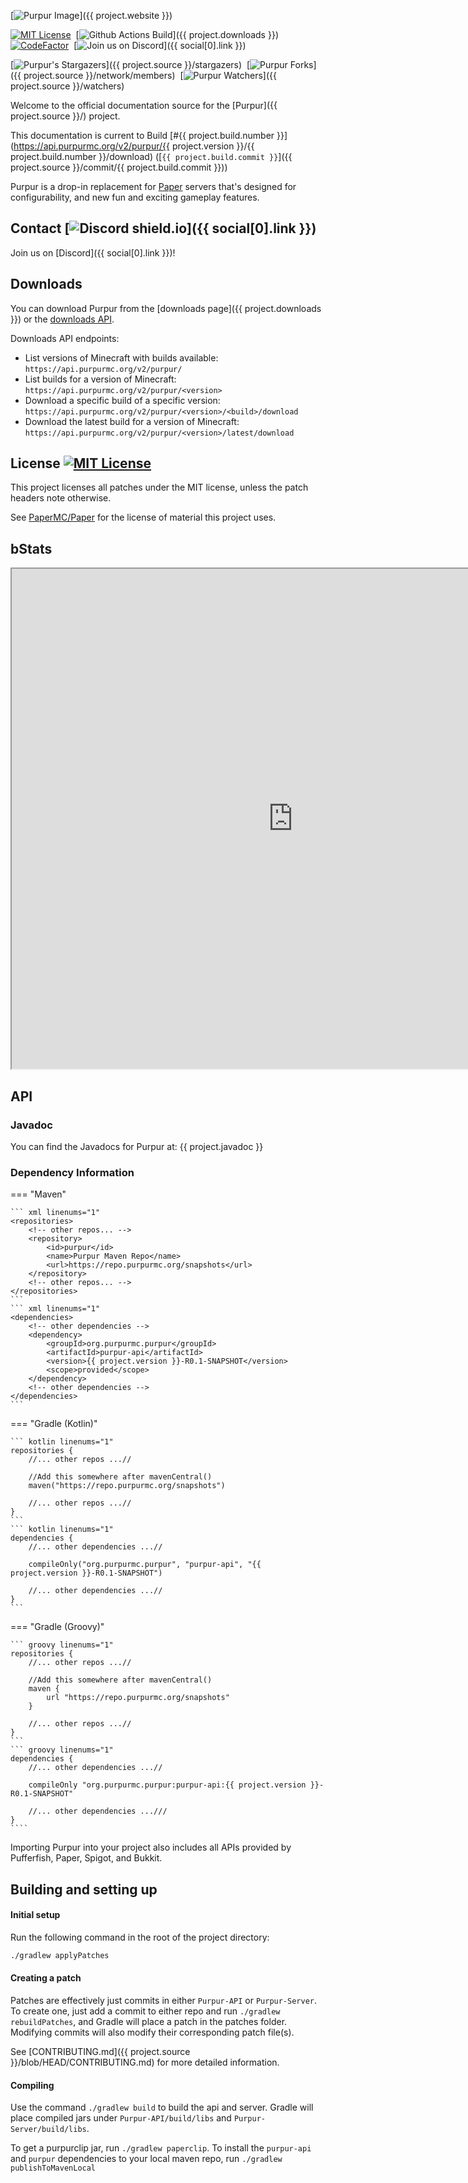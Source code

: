 [![Purpur Image](https://user-images.githubusercontent.com/74448585/150906023-101cd383-da82-4a3c-9603-a3b5741c3994.png)]({{ project.website }})

<div markdown="1" id="center">

[![MIT License](https://img.shields.io/github/license/PurpurMC/Purpur?&logo=github)](License)&nbsp;
[![Github Actions Build](https://img.shields.io/github/workflow/status/purpurmc/purpur/Build?event=push&logo=github)]({{ project.downloads }})
[![CodeFactor](https://www.codefactor.io/repository/github/purpurmc/purpur/badge)](https://www.codefactor.io/repository/github/purpurmc/purpur)&nbsp;
[![Join us on Discord](https://img.shields.io/discord/685683385313919172.svg?label=&logo=discord&logoColor=ffffff&color=7389D8&labelColor=6A7EC2)]({{ social[0].link }})&nbsp;  

[![Purpur's Stargazers](https://img.shields.io/github/stars/PurpurMC/Purpur?label=stars&logo=github)]({{ project.source }}/stargazers)&nbsp;
[![Purpur Forks](https://img.shields.io/github/forks/PurpurMC/Purpur?label=forks&logo=github)]({{ project.source }}/network/members)&nbsp;
[![Purpur Watchers](https://img.shields.io/github/watchers/PurpurMC/Purpur?label=watchers&logo=github)]({{ project.source }}/watchers)&nbsp;

Welcome to the official documentation source for the&nbsp;[Purpur]({{ project.source }}/)&nbsp;project.

This documentation is current to Build&nbsp;[#{{ project.build.number }}](https://api.purpurmc.org/v2/purpur/{{ project.version }}/{{ project.build.number }}/download)&nbsp;([`{{ project.build.commit }}`]({{ project.source }}/commit/{{ project.build.commit }}))

Purpur is a drop-in replacement for [Paper](https://github.com/PaperMC/Paper) servers that's designed for configurability, and new fun and exciting gameplay features.

</div>

## Contact [![Discord shield.io](https://img.shields.io/discord/685683385313919172.svg?label=&logo=discord&logoColor=ffffff&color=7389D8&labelColor=6A7EC2)]({{ social[0].link }})

Join us on [Discord]({{ social[0].link }})!

## Downloads

You can download Purpur from the [downloads page]({{ project.downloads }}) or the [downloads API](https://api.purpurmc.org/).

Downloads API endpoints:

 * List versions of Minecraft with builds available:  
 `https://api.purpurmc.org/v2/purpur/`
 * List builds for a version of Minecraft:  
 `https://api.purpurmc.org/v2/purpur/<version>`
 * Download a specific build of a specific version:  
 `https://api.purpurmc.org/v2/purpur/<version>/<build>/download`
 * Download the latest build for a version of Minecraft:  
 `https://api.purpurmc.org/v2/purpur/<version>/latest/download`

## License [![MIT License](https://img.shields.io/github/license/PurpurMC/Purpur?&logo=github)](./#license)

This project licenses all patches under the MIT license, unless the patch headers note otherwise.

See [PaperMC/Paper](https://github.com/PaperMC/Paper) for the license of material this project uses.

## bStats

<iframe src="https://purpurmc.org/stats" loading="lazy" title="hi" height="800" width="900"></iframe>


## API

### Javadoc
You can find the Javadocs for Purpur at: {{ project.javadoc }}

### Dependency Information
=== "Maven"

    ``` xml linenums="1"
    <repositories>
        <!-- other repos... -->
        <repository>
            <id>purpur</id>
            <name>Purpur Maven Repo</name>
            <url>https://repo.purpurmc.org/snapshots</url>
        </repository>
        <!-- other repos... -->
    </repositories>
    ```
    ``` xml linenums="1"
    <dependencies>
        <!-- other dependencies -->
        <dependency>
            <groupId>org.purpurmc.purpur</groupId>
            <artifactId>purpur-api</artifactId>
            <version>{{ project.version }}-R0.1-SNAPSHOT</version>
            <scope>provided</scope>
        </dependency>
        <!-- other dependencies -->
    </dependencies>
    ```

=== "Gradle (Kotlin)"

    ``` kotlin linenums="1"
    repositories {
        //... other repos ...//
        
        //Add this somewhere after mavenCentral()
        maven("https://repo.purpurmc.org/snapshots")
        
        //... other repos ...//
    }
    ```
    ``` kotlin linenums="1"
    dependencies {
        //... other dependencies ...//
        
        compileOnly("org.purpurmc.purpur", "purpur-api", "{{ project.version }}-R0.1-SNAPSHOT")
        
        //... other dependencies ...//
    }
    ```

=== "Gradle (Groovy)"

    ``` groovy linenums="1"
    repositories {
        //... other repos ...//
        
        //Add this somewhere after mavenCentral()
        maven {
            url "https://repo.purpurmc.org/snapshots"
        }
        
        //... other repos ...//
    }
    ```
    ``` groovy linenums="1"
    dependencies {
        //... other dependencies ...//
        
        compileOnly "org.purpurmc.purpur:purpur-api:{{ project.version }}-R0.1-SNAPSHOT"
        
        //... other dependencies ...///
    }
    ````

Importing Purpur into your project also includes all APIs provided by Pufferfish, Paper, Spigot, and Bukkit.

## Building and setting up

#### Initial setup
Run the following command in the root of the project directory:

``` bash linenums="1"
./gradlew applyPatches
```

#### Creating a patch
Patches are effectively just commits in either `Purpur-API` or `Purpur-Server`. 
To create one, just add a commit to either repo and run `./gradlew rebuildPatches`, and Gradle will 
place a patch in the patches folder. Modifying commits will also modify their 
corresponding patch file(s).

See [CONTRIBUTING.md]({{ project.source }}/blob/HEAD/CONTRIBUTING.md) for more detailed information.


#### Compiling

Use the command `./gradlew build` to build the api and server. Gradle will place compiled jars
 under `Purpur-API/build/libs` and `Purpur-Server/build/libs`.

To get a purpurclip jar, run `./gradlew paperclip`.
To install the `purpur-api` and `purpur` dependencies to your local maven repo, run `./gradlew publishToMavenLocal`
